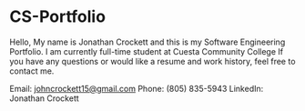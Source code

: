 # CS-Portfolio
Hello, My name is Jonathan Crockett and this is my Software Engineering Portfolio.
I am currently full-time student at Cuesta Community College
If you have any questions or would like a resume and work history, feel free to contact me.

Email: johncrockett15@gmail.com
Phone: (805) 835-5943
LinkedIn: Jonathan Crockett
